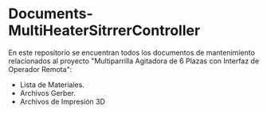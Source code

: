 # Documents-MultiHeaterSitrrerController
En este repositorio se encuentran todos los documentos de mantenimiento relacionados al proyecto "Multiparrilla Agitadora de 6 Plazas con Interfaz de Operador Remota": 
- Lista de Materiales.
- Archivos Gerber.
- Archivos de Impresión 3D
